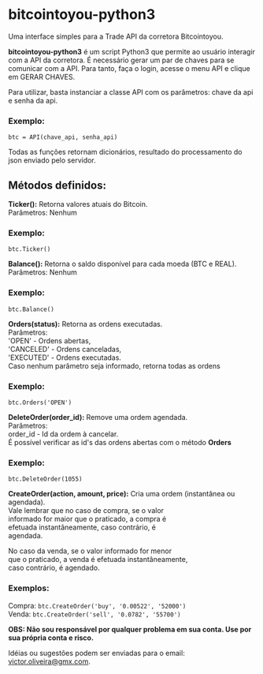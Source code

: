 # bitcointoyou-python3
Uma interface simples para a Trade API da corretora Bitcointoyou.

**bitcointoyou-python3** é um script Python3 que permite ao usuário interagir com a API da corretora.
É necessário gerar um par de chaves para se comunicar com a API. Para tanto, faça o login, acesse o menu API e clique em GERAR CHAVES.

Para utilizar, basta instanciar a classe API com os parâmetros:
chave da api e senha da api.

### Exemplo:
`btc = API(chave_api, senha_api)`

Todas as funções retornam dicionários, resultado do processamento do
json enviado pelo servidor.

## Métodos definidos:

**Ticker():**
Retorna valores atuais do Bitcoin.<br />
Parâmetros: Nenhum

### Exemplo:
`btc.Ticker()`

**Balance():**
Retorna o saldo disponível para cada moeda (BTC e REAL).<br />
Parâmetros: Nenhum

### Exemplo:
`btc.Balance()`

**Orders(status):**
Retorna as ordens executadas.<br />
Parâmetros:<br />
'OPEN' - Ordens abertas,<br />
'CANCELED' - Ordens canceladas,<br />
'EXECUTED' - Ordens executadas.<br />
Caso nenhum parâmetro seja informado, retorna todas as ordens

### Exemplo:
`btc.Orders('OPEN')`

**DeleteOrder(order_id):**
Remove uma ordem agendada.<br />
Parâmetros:<br />
order_id - Id da ordem à cancelar.<br />
É possível verificar as id's das ordens abertas com o método **Orders**

### Exemplo:
`btc.DeleteOrder(1055)`

**CreateOrder(action, amount, price):**
Cria uma ordem (instantânea ou agendada).<br />
Vale lembrar que no caso de compra, se o valor<br />
informado for maior que o praticado, a compra é<br />
efetuada instantâneamente, caso contrário, é<br />
agendada.<br />
        
No caso da venda, se o valor informado for menor<br />
que o praticado, a venda é efetuada instantâneamente,<br />
caso contrário, é agendado.<br />

### Exemplos:<br />
Compra: `btc.CreateOrder('buy', '0.00522', '52000')`<br />
Venda: `btc.CreateOrder('sell', '0.0782', '55700')`<br />

**OBS: Não sou responsável por qualquer problema em sua conta.
Use por sua própria conta e risco.**

Idéias ou sugestões podem ser enviadas para o email: victor.oliveira@gmx.com.
